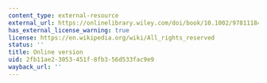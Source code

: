 ```yaml
---
content_type: external-resource
external_url: https://onlinelibrary.wiley.com/doi/book/10.1002/9781118400722
has_external_license_warning: true
license: https://en.wikipedia.org/wiki/All_rights_reserved
status: ''
title: Online version
uid: 2fb11ae2-3053-451f-8fb3-56d533fac9e9
wayback_url: ''
---
```

